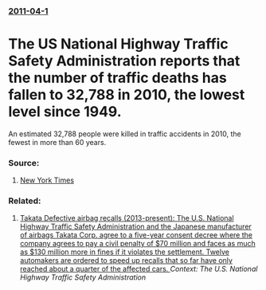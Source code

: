 ### [2011-04-1](/news/2011/04/1/index.md)

# The US National Highway Traffic Safety Administration reports that the number of traffic deaths has fallen to 32,788 in 2010, the lowest level since 1949. 

An estimated 32,788 people were killed in traffic accidents in 2010, the fewest in more than 60 years.


### Source:

1. [New York Times](http://www.nytimes.com/2011/04/01/us/01driving.html)

### Related:

1. [Takata Defective airbag recalls (2013-present): The U.S. National Highway Traffic Safety Administration and the Japanese manufacturer of airbags Takata Corp. agree to a five-year consent decree where the company agrees to pay a civil penalty of $70 million and faces as much as $130 million more in fines if it violates the settlement. Twelve automakers are ordered to speed up recalls that so far have only reached about a quarter of the affected cars. ](/news/2015/11/3/takata-defective-airbag-recalls-2013-present-the-u-s-national-highway-traffic-safety-administration-and-the-japanese-manufacturer-of-air.md) _Context: The U.S. National Highway Traffic Safety Administration_
